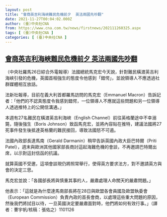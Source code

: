 ```yaml
---
layout: post
title: "會商英吉利海峽難民危機前夕  英法兩國先吵翻"
date: 2021-11-27T00:04:02.000Z
author: (臺)中央社CNA
from: https://www.cna.com.tw/news/firstnews/202111260325.aspx
tags: [ (臺)中央社CNA ]
categories: [ (臺)中央社CNA ]
---
```

<!--1637971442000-->
[會商英吉利海峽難民危機前夕  英法兩國先吵翻](https://www.cna.com.tw/news/firstnews/202111260325.aspx)
------

<div>
<div></div><div><p>（中央社羅馬26日綜合外電報導）法國總統馬克宏今天說，針對難民橫渡英吉利海峽引發的危機，英國首相強生的態度令他感到「錯愕」，並說領導人不應透過社群媒體相互放話。</p><p>法新社報導，目前在義大利首都羅馬訪問的馬克宏（Emmanuel Macron）告訴記者：「他們的不認真態度令我感到錯愕，一位領導人不應就這些問題和另一位領導人透過推特上的公開信溝通。」</p><p>本週有27名難民在橫渡英吉利海峽（English Channel）前往英格蘭途中不幸溺斃，隨後強生（Boris Johnson）致函馬克宏，並將內容貼在推特，建議法國將27死事件發生後抵達英格蘭的難民接回，導致法國怒不可遏。</p><p>法國內政部長達馬南（Gerald Darmanin）稍早告訴英國內政大臣巴特爾（Priti Patel），週末與歐洲其他國家部長商討這起海難危機的會談，不再邀請巴特爾出席，以示對這封信函的抗議。</p><p>就算英國不受邀，這項會談現仍將照常舉行，使得英方要求法方，對不邀請英方與會的決定三思。</p><p>馬克宏並說：「各國部長將與慎重其事的人，嚴肅處理人命關天的嚴肅問題。」</p><p>他表示：「這就是為什麼達馬南部長將在28日與歐盟各會員國及歐盟執委會（European Commission）負責內政的首長會商，以處理這些重大問題的原因，然後我們將拭目以待，一旦英國決定要嚴肅面對時，他們將如何有效行事。」（譯者：曹宇帆/核稿：張佑之）1101126</p></div>
</div>
